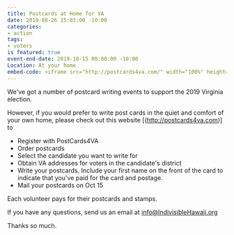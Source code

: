 ```yaml
---
title: Postcards at Home for VA
date: 2019-08-26 15:03:00 -10:00
categories:
- action
tags:
- voters
is featured: true
event-end-date: 2019-10-15 00:00:00 -10:00
Location: At your home
embed-code: <iframe src="http://postcards4va.com/" width="100%" height="400"></iframe>
---
```


We've got a number of postcard writing events to support the 2019 Virginia election. 

However, if you would prefer to write post cards in the quiet and comfort of your own home, please check out this website [(http://postcards4va.com)] to
* Register with PostCards4VA
* Order postcards
* Select the candidate you want to write for
* Obtain VA addresses for voters in the candidate's district
* Write your postcards. Include your first name on the front of the card to indicate that you've paid for the card and postage.  
* Mail your postcards on Oct 15

Each volunteer pays for their postcards and stamps.

If you have any questions, send us an email at info@IndivisibleHawaii.org

Thanks so much.